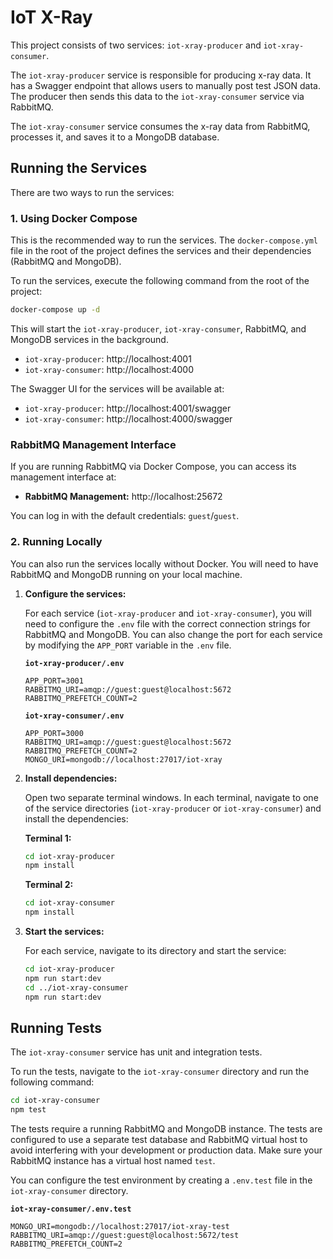 # IoT X-Ray

This project consists of two services: `iot-xray-producer` and `iot-xray-consumer`.

The `iot-xray-producer` service is responsible for producing x-ray data. It has a Swagger endpoint that allows users to manually post test JSON data. The producer then sends this data to the `iot-xray-consumer` service via RabbitMQ.

The `iot-xray-consumer` service consumes the x-ray data from RabbitMQ, processes it, and saves it to a MongoDB database.

## Running the Services

There are two ways to run the services:

### 1. Using Docker Compose

This is the recommended way to run the services. The `docker-compose.yml` file in the root of the project defines the services and their dependencies (RabbitMQ and MongoDB).

To run the services, execute the following command from the root of the project:

```bash
docker-compose up -d
```

This will start the `iot-xray-producer`, `iot-xray-consumer`, RabbitMQ, and MongoDB services in the background.

-   `iot-xray-producer`: http://localhost:4001
-   `iot-xray-consumer`: http://localhost:4000

The Swagger UI for the services will be available at:

-   `iot-xray-producer`: http://localhost:4001/swagger
-   `iot-xray-consumer`: http://localhost:4000/swagger

### RabbitMQ Management Interface

If you are running RabbitMQ via Docker Compose, you can access its management interface at:

-   **RabbitMQ Management:** http://localhost:25672

You can log in with the default credentials: `guest`/`guest`.

### 2. Running Locally

You can also run the services locally without Docker. You will need to have RabbitMQ and MongoDB running on your local machine.

1.  **Configure the services:**

    For each service (`iot-xray-producer` and `iot-xray-consumer`), you will need to configure the `.env` file with the correct connection strings for RabbitMQ and MongoDB. You can also change the port for each service by modifying the `APP_PORT` variable in the `.env` file.

    **`iot-xray-producer/.env`**
    ```
    APP_PORT=3001
    RABBITMQ_URI=amqp://guest:guest@localhost:5672
    RABBITMQ_PREFETCH_COUNT=2
    ```

    **`iot-xray-consumer/.env`**
    ```
    APP_PORT=3000
    RABBITMQ_URI=amqp://guest:guest@localhost:5672
    RABBITMQ_PREFETCH_COUNT=2
    MONGO_URI=mongodb://localhost:27017/iot-xray
    ```

2.  **Install dependencies:**

    Open two separate terminal windows. In each terminal, navigate to one of the service directories (`iot-xray-producer` or `iot-xray-consumer`) and install the dependencies:

    **Terminal 1:**
    ```bash
    cd iot-xray-producer
    npm install
    ```

    **Terminal 2:**
    ```bash
    cd iot-xray-consumer
    npm install
    ```

3.  **Start the services:**

    For each service, navigate to its directory and start the service:

    ```bash
    cd iot-xray-producer
    npm run start:dev
    cd ../iot-xray-consumer
    npm run start:dev
    ```

## Running Tests

The `iot-xray-consumer` service has unit and integration tests.

To run the tests, navigate to the `iot-xray-consumer` directory and run the following command:

```bash
cd iot-xray-consumer
npm test
```

The tests require a running RabbitMQ and MongoDB instance. The tests are configured to use a separate test database and RabbitMQ virtual host to avoid interfering with your development or production data. Make sure your RabbitMQ instance has a virtual host named `test`.

You can configure the test environment by creating a `.env.test` file in the `iot-xray-consumer` directory.

**`iot-xray-consumer/.env.test`**
```
MONGO_URI=mongodb://localhost:27017/iot-xray-test
RABBITMQ_URI=amqp://guest:guest@localhost:5672/test
RABBITMQ_PREFETCH_COUNT=2
```